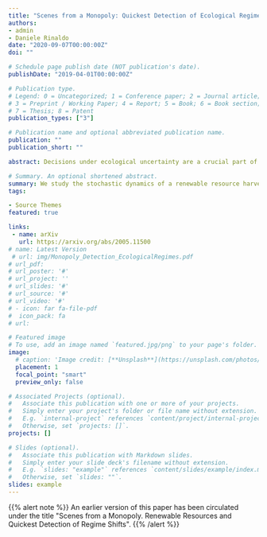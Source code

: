 ```yaml
---
title: "Scenes from a Monopoly: Quickest Detection of Ecological Regimes"
authors:
- admin
- Daniele Rinaldo
date: "2020-09-07T00:00:00Z"
doi: ""

# Schedule page publish date (NOT publication's date).
publishDate: "2019-04-01T00:00:00Z"

# Publication type.
# Legend: 0 = Uncategorized; 1 = Conference paper; 2 = Journal article;
# 3 = Preprint / Working Paper; 4 = Report; 5 = Book; 6 = Book section;
# 7 = Thesis; 8 = Patent
publication_types: ["3"]

# Publication name and optional abbreviated publication name.
publication: ""
publication_short: ""

abstract: Decisions under ecological uncertainty are a crucial part of resource management as many ecological systems undergo abrupt shifts in their structure and behavior. These changes are frequently triggered by the actions of the resource harvester. We study the stochastic dynamics of a renewable resource harvested by a monopolist facing a downward sloping demand curve. We introduce a framework where harvesting affects the resource’s potential to regenerate, resulting in sequential regime shifts. In a multi-regime setting, the firm faces uncertainty in both the environmental fluctuations and the timing of the shift, and has to find the profit-maximizing extraction policy while simultaneously detecting in the quickest time possible the change in regime. Quickest detection methods allow our model to encapsulate the idea of environmental surveillance of ecological dynamics. Our key finding is that post-detection of a negative regime shift, at higher stock levels, the firm pursues an aggressive extraction due to an elastic market demand allowing the monopolist to charge higher markups. Pre-detection, we find that intensification of extraction is possible as a consequence of a sense of urgency caused by the possibility of collapse due to the regime shift. For lower stocks, a precautionary behaviour can result due to increasing resource rent. We study the probability of resource extinction and show the emergence of catastrophe risk which can be both reversible and irreversible based on the extinction's expected hitting time.

# Summary. An optional shortened abstract.
summary: We study the stochastic dynamics of a renewable resource harvested by a monopolist where harvesting affects the resource’s potential to regenerate, resulting in sequential regime shifts. 
tags:

- Source Themes
featured: true

links: 
 - name: arXiv
   url: https://arxiv.org/abs/2005.11500
# name: Latest Version
 # url: img/Monopoly_Detection_EcologicalRegimes.pdf
# url_pdf: 
# url_poster: '#'
# url_project: ''
# url_slides: '#'
# url_source: '#'
# url_video: '#'
# - icon: far fa-file-pdf
#  icon_pack: fa
# url: 

# Featured image
# To use, add an image named `featured.jpg/png` to your page's folder. 
image:
  # caption: 'Image credit: [**Unsplash**](https://unsplash.com/photos/s9CC2SKySJM)'
  placement: 1
  focal_point: "smart"
  preview_only: false

# Associated Projects (optional).
#   Associate this publication with one or more of your projects.
#   Simply enter your project's folder or file name without extension.
#   E.g. `internal-project` references `content/project/internal-project/index.md`.
#   Otherwise, set `projects: []`.
projects: []

# Slides (optional).
#   Associate this publication with Markdown slides.
#   Simply enter your slide deck's filename without extension.
#   E.g. `slides: "example"` references `content/slides/example/index.md`.
#   Otherwise, set `slides: ""`.
slides: example
---
```


{{% alert note %}}
An earlier version of this paper has been circulated under the title "Scenes from a Monopoly. Renewable Resources and Quickest Detection of Regime Shifts".
{{% /alert %}}


